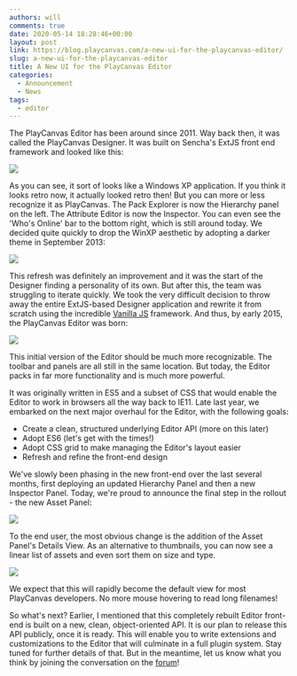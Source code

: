 ```yaml
---
authors: will
comments: true
date: 2020-05-14 18:28:46+00:00
layout: post
link: https://blog.playcanvas.com/a-new-ui-for-the-playcanvas-editor/
slug: a-new-ui-for-the-playcanvas-editor
title: A New UI for the PlayCanvas Editor
categories:
  - Announcement
  - News
tags:
  - editor
---
```


The PlayCanvas Editor has been around since 2011. Way back then, it was called the PlayCanvas Designer. It was built on Sencha's ExtJS front end framework and looked like this:

[![](/img/designer-extjs.png)](/img/designer-extjs.png)

As you can see, it sort of looks like a Windows XP application. If you think it looks retro now, it actually looked retro then! But you can more or less recognize it as PlayCanvas. The Pack Explorer is now the Hierarchy panel on the left. The Attribute Editor is now the Inspector. You can even see the 'Who's Online' bar to the bottom right, which is still around today. We decided quite quickly to drop the WinXP aesthetic by adopting a darker theme in September 2013:

[![](/img/designer-extjs-dark.png)](/img/designer-extjs-dark.png)

This refresh was definitely an improvement and it was the start of the Designer finding a personality of its own. But after this, the team was struggling to iterate quickly. We took the very difficult decision to throw away the entire ExtJS-based Designer application and rewrite it from scratch using the incredible [Vanilla JS](http://vanilla-js.com/) framework. And thus, by early 2015, the PlayCanvas Editor was born:

[![](/img/editor-new-car.png)](/img/editor-new-car.png)

This initial version of the Editor should be much more recognizable. The toolbar and panels are all still in the same location. But today, the Editor packs in far more functionality and is much more powerful.

It was originally written in ES5 and a subset of CSS that would enable the Editor to work in browsers all the way back to IE11. Late last year, we embarked on the next major overhaul for the Editor, with the following goals:

- Create a clean, structured underlying Editor API (more on this later)
- Adopt ES6 (let's get with the times!)
- Adopt CSS grid to make managing the Editor's layout easier
- Refresh and refine the front-end design

We've slowly been phasing in the new front-end over the last several months, first deploying an updated Hierarchy Panel and then a new Inspector Panel. Today, we're proud to announce the final step in the rollout - the new Asset Panel:

[![](/img/editor-new-casino.png)](/img/editor-new-casino.png)

To the end user, the most obvious change is the addition of the Asset Panel's Details View. As an alternative to thumbnails, you can now see a linear list of assets and even sort them on size and type.

![](/img/detailsview.gif)

We expect that this will rapidly become the default view for most PlayCanvas developers. No more mouse hovering to read long filenames!

So what's next? Earlier, I mentioned that this completely rebuilt Editor front-end is built on a new, clean, object-oriented API. It is our plan to release this API publicly, once it is ready. This will enable you to write extensions and customizations to the Editor that will culminate in a full plugin system. Stay tuned for further details of that. But in the meantime, let us know what you think by joining the conversation on the [forum](https://forum.playcanvas.com/)!
